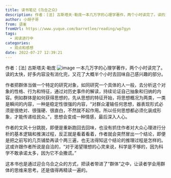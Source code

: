 ```yaml
---
title: 读书笔记《乌合之众》
description: 作者：[法] 古斯塔夫·勒庞一本几万字的心理学著作，两个小时读完了。读的太快，好多内容没有消化完，又花了大概半个小时去回味自己感兴趣的部分。作者把群体当做一个特定的研究对象，如同研究一个具体的人一般，去分析这个对象的性格、行为和特征，通过对历史事件的解读，持续论证自己抽象和归纳的内容。例如群体...
author: 小胡子哥
from: 语雀
fromUrl: https://www.yuque.com/barretlee/reading/wp7gyn
tags:
  - 阅读进行中
categories:
  - 观点和感想
date: 2022-07-27 12:39:21
---
```


作者：[法] 古斯塔夫·勒庞
![image](https://cdn.jsdelivr.net/gh/barretlee/blog/blog/src/blogimgs/2022/07/27/1658853646152-34d95ec6-229e-4620-a8d1-12cc576107d6.jpeg)
一本几万字的心理学著作，两个小时读完了。读的太快，好多内容没有消化完，又花了大概半个小时去回味自己感兴趣的部分。

作者把群体当做一个特定的研究对象，如同研究一个具体的人一般，去分析这个对象的性格、行为和特征，通过对历史事件的解读，持续论证自己抽象和归纳的内容。例如群体是如何获得思想的，先从思想的特征开始，将思想概况为两类，一类是瞬间的内容，一种是稳定性很强的内容，“对群众灌输任何思想，器表现形式必须是很绝对、很强硬、很直白，不然就不起作用。所以任何思想都必须化装成形象，才能传递给民众。”，思想会变成一种情感，最后深入人心。

作者的文风十分跳脱，即便是重新跑回去回味，也没有抓住作者对大众心理进行分析的基本逻辑和推演过程，反正就是看着看着，作者就会突然冒出一个结论，即便是把之前写的几页铺垫再读个两三遍，也无法得知这个结论的推理过程是怎样的。这或许跟作者所说是自洽的，“对于渴望理想的心灵来说，科学是不够的，因为科学不敢承诺太多，因为它不会撒谎。”

这本书也是通过迎合乌合之众的方式，把读者带进了“群体”之中，让读者学会用群体的思维来思考。还是值得再精读一遍的。
